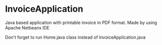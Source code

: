 # InvoiceApplication
Java based application with printable invoice in PDF format. Made by using Apache Netbeans IDE

Don't forget to run Home.java class instead of InvoiceApplication.java
